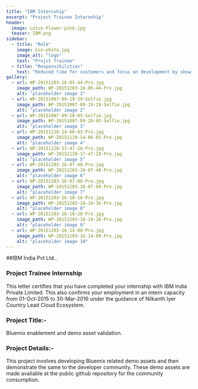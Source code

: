 ```yaml
---
title: "IBM Internship"
excerpt: "Project Trainee Internship"
header:
  image: Lotus-Flower-pink.jpg
  teaser: IBM.png
sidebar:
  - title: "Role"
    image: bio-photo.jpg
    image_alt: "logo"
    text: "Projct Trainee"
  - title: "Responsibilities"
    text: "Reduced time for customers and focus on development by showing them valid assets presentation and kick-start their development."
gallery:
  - url: WP-20151203-16-05-44-Pro.jpg
    image_path: WP-20151203-16-05-44-Pro.jpg
    alt: "placeholder image 1"
  - url: WP-20151007-09-19-29-Selfie.jpg
    image_path: WP-20151007-09-19-29-Selfie.jpg
    alt: "placeholder image 2"
  - url: WP-20151007-09-20-05-Selfie.jpg
    image_path: WP-20151007-09-20-05-Selfie.jpg
    alt: "placeholder image 3"
  - url: WP-20151120-14-06-03-Pro.jpg
    image_path: WP-20151120-14-06-03-Pro.jpg
    alt: "placeholder image 4"
  - url: WP-20151120-17-47-28-Pro.jpg
    image_path: WP-20151120-17-47-28-Pro.jpg
    alt: "placeholder image 5"
  - url: WP-20151203-16-07-48-Pro.jpg
    image_path: WP-20151203-16-07-48-Pro.jpg
    alt: "placeholder image 6"
  - url: WP-20151203-16-07-08-Pro.jpg
    image_path: WP-20151203-16-07-08-Pro.jpg
    alt: "placeholder image 7"
  - url: WP-20151203-16-10-16-Pro.jpg
    image_path: WP-20151203-16-10-16-Pro.jpg
    alt: "placeholder image 8"
  - url: WP-20151203-16-10-20-Pro.jpg
    image_path: WP-20151203-16-10-20-Pro.jpg
    alt: "placeholder image 9"
  - url: WP-20151203-16-14-08-Pro.jpg
    image_path: WP-20151203-16-14-08-Pro.jpg
    alt: "placeholder image 10"
---
```


##IBM India Pvt Ltd..

### Project Trainee Internship

This letter certifies that you have completed your internship with IBM India Private Limited. This also confirms your employment in an intern capacity from 01-Oct-2015 to 30-Mar-2016 under the guidance of Nilkanth Iyer Country Lead Cloud Ecosystem.

### Project Title:- 
Bluemix enablement and demo asset validation.

### Project Details:- 
This project involves developing Bluemix related demo assets and then demonstrate the same to the developer community. These demo assets are made available at the public github repository for the community consumption.
